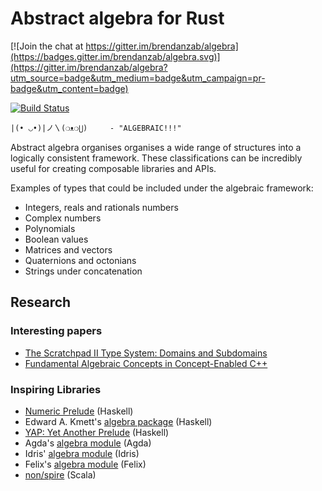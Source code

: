 # Abstract algebra for Rust

[![Join the chat at https://gitter.im/brendanzab/algebra](https://badges.gitter.im/brendanzab/algebra.svg)](https://gitter.im/brendanzab/algebra?utm_source=badge&utm_medium=badge&utm_campaign=pr-badge&utm_content=badge)

[![Build Status](https://travis-ci.org/brendanzab/algebra.png?branch=master)](https://travis-ci.org/brendanzab/algebra)

~~~
|(• ◡•)|ノ〵(❍ᴥ❍⋃)     - "ALGEBRAIC!!!"
~~~

Abstract algebra organises organises a wide range of structures into
a logically consistent framework. These classifications can be incredibly useful
for creating composable libraries and APIs.

Examples of types that could be included under the algebraic framework:

- Integers, reals and rationals numbers
- Complex numbers
- Polynomials
- Boolean values
- Matrices and vectors
- Quaternions and octonians
- Strings under concatenation

## Research

### Interesting papers

- [The Scratchpad II Type System: Domains and Subdomains](http://www.csd.uwo.ca/~watt/pub/reprints/1990-miola-spadtypes.pdf)
- [Fundamental Algebraic Concepts in Concept-Enabled C++](ftp://cgi.cs.indiana.edu/pub/techreports/TR638.pdf)

### Inspiring Libraries

- [Numeric Prelude](http://www.haskell.org/haskellwiki/Numeric_Prelude) (Haskell)
- Edward A. Kmett's [algebra package](http://hackage.haskell.org/package/algebra-3.1) (Haskell)
- [YAP: Yet Another Prelude](http://hackage.haskell.org/package/yap) (Haskell)
- Agda's [algebra module](http://www.cse.chalmers.se/~nad/listings/lib-0.7/Algebra.html) (Agda)
- Idris' [algebra module](https://github.com/idris-lang/Idris-dev/blob/master/libs/prelude/Prelude/Algebra.idr) (Idris)
- Felix's [algebra module](http://felix-lang.org/$/usr/local/lib/felix/felix-latest/share/lib/std/algebraic.flx) (Felix)
- [non/spire](https://github.com/non/spire) (Scala)
